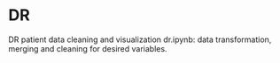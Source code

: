 # DR
DR patient data cleaning and visualization
dr.ipynb: data transformation, merging and cleaning for desired variables.
